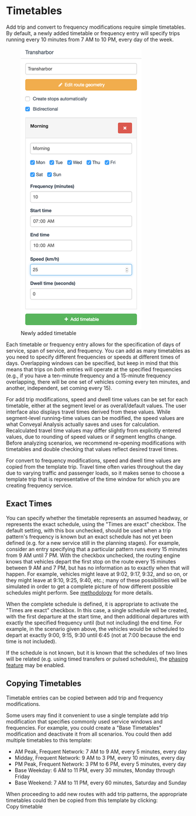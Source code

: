 # Timetables

Add trip and convert to frequency modifications require simple timetables. By default, a newly added timetable or frequency entry will specify trips running every 10 minutes from 7 AM to 10 PM, every day of the week.

<figure>
  <img src="../img/new-timetable.png" alt="add timetable" />
  <figcaption>Newly added timetable</figcaption>
</figure>

Each timetable or frequency entry allows for the specification of days of service, span of service, and frequency. You can add as many timetables as you need to specify different frequencies or speeds at different times of days. Overlapping windows can be specified, but keep in mind that this means that trips on _both_ entries will operate at the specified frequencies (e.g., if you have a ten-minute frequency and a 15-minute frequency overlapping, there will be one set of vehicles coming every ten minutes, and another, independent, set coming every 15).

For add trip modifications, speed and dwell time values can be set for each timetable, either at the segment level or as overall/default values. The user interface also displays travel times derived from these values. While segment-level running-time values can be modified, the speed values are what Conveyal Analysis actually saves and uses for calculation. Recalculated travel time values may differ slightly from explicitly entered values, due to rounding of speed values or if segment lengths change. Before analyzing scenarios, we recommend re-opening modifications with timetables and double checking that values reflect desired travel times.

For convert to frequency modifications, speed and dwell time values are copied from the template trip. Travel time often varies throughout the day due to varying traffic and passenger loads, so it makes sense to choose a template trip that is representative of the time window for which you are creating frequency service.

## Exact Times

You can specify whether the timetable represents an assumed headway, or represents the exact schedule, using the "Times are exact" checkbox. The default setting, with this box unchecked, should be used when a trip pattern's frequency is known but an exact schedule has not yet been defined (e.g. for a new service still in the planning stages). For example, consider an entry specifying that a particular pattern runs every 15 minutes from 9 AM until 7 PM. With the checkbox unchecked, the routing engine knows that vehicles depart the first stop on the route every 15 minutes between 9 AM and 7 PM, but has no information as to exactly when that will happen. For example, vehicles might leave at 9:02, 9:17, 9:32, and so on, or they might leave at 9:10, 9:25, 9:40, etc.; many of these possibilities will be simulated in order to get a complete picture of how different possible schedules might perform. See [methodology](../analysis/methodology.html) for more details.

When the complete schedule is defined, it is appropriate to activate the "Times are exact" checkbox. In this case, a single schedule will be created, with the first departure at the start time, and then additional departures with exactly the specified frequency until (but not including) the end time. For example, in the scenario given above, the vehicles would be scheduled to depart at exactly 9:00, 9:15, 9:30 until 6:45 (not at 7:00 because the end time is not included).

If the schedule is not known, but it is known that the schedules of two lines will be related (e.g. using timed transfers or pulsed schedules), the [phasing feature](phasing.html) may be enabled.

## Copying Timetables

Timetable entries can be copied between add trip and frequency modifications.

Some users may find it convenient to use a single template add trip modification that specifies commonly used service windows and frequencies. For example, you could create a "Base Timetables" modification and deactivate it from all scenarios. You could then add multiple timetables to this template:

- AM Peak, Frequent Network: 7 AM to 9 AM, every 5 minutes, every day
- Midday, Frequent Network: 9 AM to 3 PM, every 10 minutes, every day
- PM Peak, Frequent Network: 3 PM to 6 PM, every 5 minutes, every day
- Base Weekday: 6 AM to 11 PM, every 30 minutes, Monday through Friday
- Base Weekend: 7 AM to 11 PM, every 60 minutes, Saturday and Sunday

When proceeding to add new routes with add trip patterns, the appropriate timetables could then be copied from this template by clicking:
<br><span class="btn btn-success"><i class="fa fa-plus"></i> Copy timetable</span>
